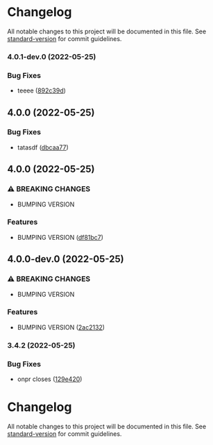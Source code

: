 # Changelog

All notable changes to this project will be documented in this file. See [standard-version](https://github.com/conventional-changelog/standard-version) for commit guidelines.

### 4.0.1-dev.0 (2022-05-25)


### Bug Fixes

* teeee ([892c39d](https://github.com/Ruandv/cypressTesting_POC/commit/892c39d7429a2d54db46e77a5e5ff4cc98b2f599))

## 4.0.0 (2022-05-25)


### Bug Fixes

* tatasdf ([dbcaa77](https://github.com/Ruandv/cypressTesting_POC/commit/dbcaa7769f62afdd54ac94b227e4085181a5127e))

## 4.0.0 (2022-05-25)


### ⚠ BREAKING CHANGES

* BUMPING VERSION

### Features

* BUMPING VERSION ([df81bc7](https://github.com/Ruandv/cypressTesting_POC/commit/df81bc730d490d8e9fea3c52c06033052cfa497a))

## 4.0.0-dev.0 (2022-05-25)


### ⚠ BREAKING CHANGES

* BUMPING VERSION

### Features

* BUMPING VERSION ([2ac2132](https://github.com/Ruandv/cypressTesting_POC/commit/2ac2132f6cc3ee7a931a0d9ba3196c524b35df3c))

### 3.4.2 (2022-05-25)


### Bug Fixes

* onpr closes ([129e420](https://github.com/Ruandv/cypressTesting_POC/commit/129e42031db09bead286fea1963da0ccaa1d43cb))


# Changelog

All notable changes to this project will be documented in this file. See [standard-version](https://github.com/conventional-changelog/standard-version) for commit guidelines.
